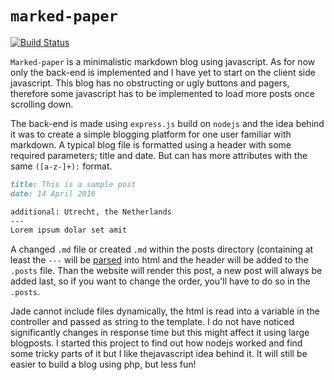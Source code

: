 # `marked-paper`
[![Build Status](https://travis-ci.org/martijncasteel/marked-paper.svg?branch=master)](https://travis-ci.org/martijncasteel/marked-paper)

`Marked-paper` is a minimalistic markdown blog using javascript. As for now only the back-end is implemented and I have yet to start on the client side javascript. This blog has no obstructing or ugly buttons and pagers, therefore some javascript has to be implemented to load more posts once scrolling down.

The back-end is made using `express.js` build on `nodejs` and the idea behind it was to create a simple blogging platform for one user familiar with markdown. A typical blog file is formatted using a header with some required parameters; title and date. But can has more attributes with the same `([a-z-]+):` format.

```markdown
title: This is a sample post
date: 14 April 2016

additional: Utrecht, the Netherlands
---
Lorem ipsum dolar set amit
```

A changed `.md` file or created `.md` within the posts directory (containing at least the `---` will be [parsed](https://github.com/chjj/marked) into html and the header will be added to the `.posts` file. Than the website will render this post, a new post will always be added last, so if you want to change the order, you'll have to do so in the `.posts`.

Jade cannot include files dynamically, the html is read into a variable in the controller and passed as string to the template. I do not have noticed significantly changes in response time but this might affect it using large blogposts. I started this project to find out how nodejs worked and find some tricky parts of it but I like thejavascript idea behind it. It will still be easier to build a blog using php, but less fun!
